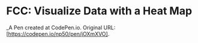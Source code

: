 # FCC: Visualize Data with a Heat Map
 _A Pen created at CodePen.io. Original URL: [https://codepen.io/np50/pen/jOXmXVO].

 